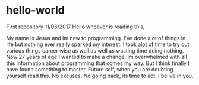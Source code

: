 # hello-world
First repository 
11/06/2017
Hello whoever is reading this,

  My name is Jesus and im new to programming. I've done alot of things in life but nothing ever really sparked my interest. I took alot of time to try out various things career wise as well as well as wasting time doing nothing. Now 27 years of age I wanted to make a change. Im overwhelmed with all this information about programming that comes my way. But I think finally I have found something to master. Future self, when you are doubting yourself read this. No excuses, No going back, its time to act. I belive in you.
